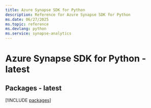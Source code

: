 ```yaml
---
title: Azure Synapse SDK for Python
description: Reference for Azure Synapse SDK for Python
ms.date: 06/27/2025
ms.topic: reference
ms.devlang: python
ms.service: synapse-analytics
---
```

# Azure Synapse SDK for Python - latest
## Packages - latest
[!INCLUDE [packages](synapse-index.md)]